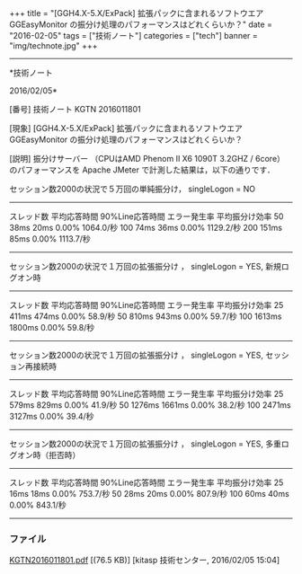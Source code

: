 ﻿+++
title = "[GGH4.X-5.X/ExPack] 拡張パックに含まれるソフトウエア GGEasyMonitor の振分け処理のパフォーマンスはどれくらいか？"
date = "2016-02-05"
tags = ["技術ノート"]
categories = ["tech"]
banner = "img/technote.jpg"
+++

-----------------------------------------------------------------------------------------------------------------------------

*技術ノート

2016/02/05*


[番号]
技術ノート KGTN 2016011801

[現象]
[GGH4.X-5.X/ExPack] 拡張パックに含まれるソフトウエア GGEasyMonitor
の振分け処理のパフォーマンスはどれくらいか？

[説明]
振分けサーバー （CPUはAMD Phenom II X6 1090T 3.2GHZ / 6core）
のパフォーマンスを Apache JMeter で計測した結果は，以下の通りです．

セッション数2000の状況で５万回の単純振分け， singleLogon = NO

  ------------ -------------- ----------------- -------------- ----------------
   スレッド数   平均応答時間   90%Line応答時間   エラー発生率   平均振分け効率
       50           38ms            20ms            0.00%         1064.0/秒
      100           74ms            36ms            0.00%         1129.2/秒
      200          151ms            85ms            0.00%         1113.7/秒
  ------------ -------------- ----------------- -------------- ----------------

セッション数2000の状況で１万回の拡張振分け ， singleLogon = YES,
新規ログオン時

  ------------ -------------- ----------------- -------------- ----------------
   スレッド数   平均応答時間   90%Line応答時間   エラー発生率   平均振分け効率
       25          411ms            474ms           0.00%          58.9/秒
       50          810ms            943ms           0.00%          59.7/秒
      100          1613ms          1800ms           0.00%          59.8/秒
  ------------ -------------- ----------------- -------------- ----------------

セッション数2000の状況で１万回の拡張振分け ， singleLogon = YES,
セッション再接続時

  ------------ -------------- ----------------- -------------- ----------------
   スレッド数   平均応答時間   90%Line応答時間   エラー発生率   平均振分け効率
       25          579ms            829ms           0.00%          41.9/秒
       50          1276ms          1661ms           0.00%          38.2/秒
      100          2471ms          3127ms           0.00%          39.4/秒
  ------------ -------------- ----------------- -------------- ----------------

セッション数2000の状況で１万回の拡張振分け ， singleLogon = YES,
多重ログオン時（拒否時）

  ------------ -------------- ----------------- -------------- ----------------
   スレッド数   平均応答時間   90%Line応答時間   エラー発生率   平均振分け効率
       25           16ms            18ms            0.00%          753.7/秒
       50           28ms            20ms            0.00%          807.9/秒
      100           60ms            40ms            0.00%          843.1/秒
  ------------ -------------- ----------------- -------------- ----------------


### ファイル

 
 


[KGTN2016011801.pdf](http://techreport.kitasp.net/attachments/download/2452/KGTN2016011801.pdf)
 [(76.5 KB)] [kitasp 技術センター, 2016/02/05
15:04]


 


 

